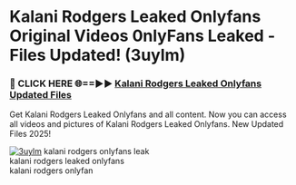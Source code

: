 # Kalani Rodgers Leaked Onlyfans Original Videos 0nlyFans Leaked - Files Updated! (3uylm)

<h3>🔴 CLICK HERE 🌐==►► <a href="https://tinyurl.com/4seja8ks" rel="nofollow">Kalani Rodgers Leaked Onlyfans Updated Files</a></h3>

Get Kalani Rodgers Leaked Onlyfans and all content. Now you can access all videos and pictures of Kalani Rodgers Leaked Onlyfans. New Updated Files 2025!

[![3uylm](https://i.imgur.com/EWjZXRe.gif)](https://tinyurl.com/4seja8ks)
kalani rodgers onlyfans leak<br>
kalani rodgers leaked onlyfans<br>
kalani rodgers onlyfan
